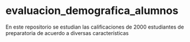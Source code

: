 # evaluacion_demografica_alumnos
En este repositorio se estudian las calificaciones de 2000 estudiantes de preparatoria de acuerdo a diversas características
